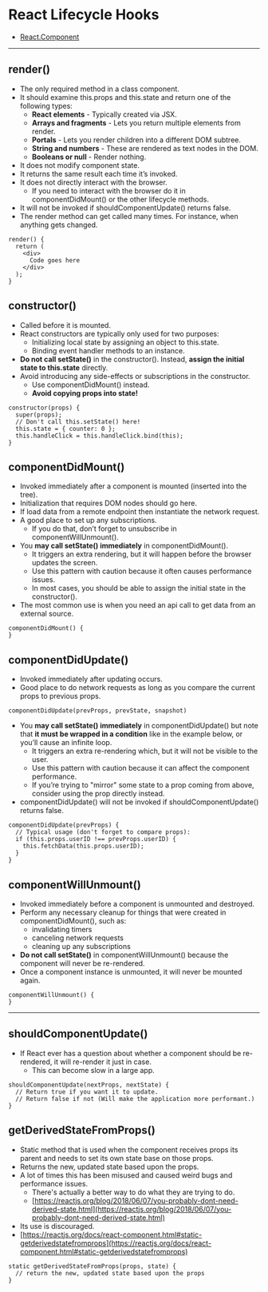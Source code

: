 # React Lifecycle Hooks
- [React.Component](https://reactjs.org/docs/react-component.html)

---

## render()
- The only required method in a class component.
- It should examine this.props and this.state and return one of the following types:
  - **React elements** - Typically created via JSX.
  - **Arrays and fragments** - Lets you return multiple elements from render.
  - **Portals** - Lets you render children into a different DOM subtree.
  - **String and numbers** - These are rendered as text nodes in the DOM.
  - **Booleans or null** - Render nothing.
- It does not modify component state.
- It returns the same result each time it’s invoked.
- It does not directly interact with the browser.
  - If you need to interact with the browser do it in componentDidMount() or the other lifecycle methods.
- It will not be invoked if shouldComponentUpdate() returns false.
- The render method can get called many times. For instance, when anything gets changed.
```
render() {
  return (
    <div>
      Code goes here
    </div>
  );
}
```

## constructor() 
- Called before it is mounted.
- React constructors are typically only used for two purposes:
  - Initializing local state by assigning an object to this.state.
  - Binding event handler methods to an instance.
- **Do not call setState()** in the constructor(). Instead, **assign the initial state to this.state** directly.
- Avoid introducing any side-effects or subscriptions in the constructor. 
  - Use componentDidMount() instead.
  - **Avoid copying props into state!**
```
constructor(props) {
  super(props);
  // Don't call this.setState() here!
  this.state = { counter: 0 };
  this.handleClick = this.handleClick.bind(this);
}
```

## componentDidMount()
- Invoked immediately after a component is mounted (inserted into the tree).
- Initialization that requires DOM nodes should go here.
- If load data from a remote endpoint then instantiate the network request.
- A good place to set up any subscriptions.
  - If you do that, don’t forget to unsubscribe in componentWillUnmount().
- You **may call setState() immediately** in componentDidMount().
  - It triggers an extra rendering, but it will happen before the browser updates the screen. 
  - Use this pattern with caution because it often causes performance issues.
  - In most cases, you should be able to assign the initial state in the constructor().
- The most common use is when you need an api call to get data from an external source.
```
componentDidMount() {
}
```

## componentDidUpdate()
- Invoked immediately after updating occurs.
- Good place to do network requests as long as you compare the current props to previous props.
```
componentDidUpdate(prevProps, prevState, snapshot)
```
- You **may call setState() immediately** in componentDidUpdate() but note that **it must be wrapped in a condition** like in the example below, or you’ll cause an infinite loop.
  - It triggers an extra re-rendering which, but it will not be visible to the user.
  - Use this pattern with caution because it can affect the component performance.
  - If you’re trying to "mirror" some state to a prop coming from above, consider using the prop directly instead. 
- componentDidUpdate() will not be invoked if shouldComponentUpdate() returns false.
```
componentDidUpdate(prevProps) {
  // Typical usage (don't forget to compare props):
  if (this.props.userID !== prevProps.userID) {
    this.fetchData(this.props.userID);
  }
}
```

## componentWillUnmount()

- Invoked immediately before a component is unmounted and destroyed.
- Perform any necessary cleanup for things that were created in componentDidMount(), such as:
  - invalidating timers
  - canceling network requests
  - cleaning up any subscriptions
- **Do not call setState()** in componentWillUnmount() because the component will never be re-rendered.
- Once a component instance is unmounted, it will never be mounted again.
```
componentWillUnmount() {
}
```

---

## shouldComponentUpdate()
- If React ever has a question about whether a component should be re-rendered, it will re-render it just in case.
  - This can become slow in a large app.
```
shouldComponentUpdate(nextProps, nextState) {
  // Return true if you want it to update.
  // Return false if not (Will make the application more performant.)
}
```

## getDerivedStateFromProps()

- Static method that is used when the component receives props its parent and needs to set its own state base on those props.
- Returns the new, updated state based upon the props.
- A lot of times this has been misused and caused weird bugs and performance issues.
  - There's actually a better way to do what they are trying to do.
  - [https://reactjs.org/blog/2018/06/07/you-probably-dont-need-derived-state.html](https://reactjs.org/blog/2018/06/07/you-probably-dont-need-derived-state.html)
- Its use is discouraged.
- [https://reactjs.org/docs/react-component.html#static-getderivedstatefromprops](https://reactjs.org/docs/react-component.html#static-getderivedstatefromprops)

```
static getDerivedStateFromProps(props, state) {
  // return the new, updated state based upon the props
}
```
